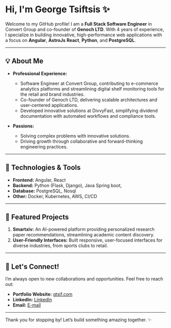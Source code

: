 # Hi, I'm George Tsiftsis ✨

Welcome to my GitHub profile! I am a **Full Stack Software Engineer**  in Convert Group and co-founder of **Genoch LTD**. With 4 years of experience, I specialize in building innovative, high-performance web applications with a focus on **Angular**, **AstroJs** **React**, **Python**, and **PostgreSQL**.

---

## 💡 About Me

- **Professional Experience:**
  - Software Engineer at Convert Group, contributing to e-commerce analytics platforms and streamlining digital shelf monitoring tools for the retail and brand industries.
  - Co-founder of Genoch LTD, delivering scalable architectures and user-centered applications.
  - Developed innovative solutions at DivvyFast, simplifying dividend documentation with automated workflows and compliance tools.


- **Passions:**
  - Solving complex problems with innovative solutions.
  - Driving growth through collaborative and forward-thinking engineering practices.

---

## 🚀 Technologies & Tools

- **Frontend:** Angular, React
- **Backend:** Python (Flask, Django), Java Spring boot,
- **Database:** PostgreSQL, Nosql
- **Other:** Docker, Kubernetes, AWS, CI/CD

---

## 🎨 Featured Projects

1. **Smartxiv:** An AI-powered platform providing personalized research paper recommendations, streamlining academic content discovery.
2. **User-Friendly Interfaces:** Built responsive, user-focused interfaces for diverse industries, from sports clubs to retail.

---

## 💬 Let's Connect!

I’m always open to new collaborations and opportunities. Feel free to reach out:

- **Portfolio Website:** [gtsif.com](https://gtsif.com)
- **LinkedIn:** [LinkedIn](https://www.linkedin.com/in/george-tsiftsis/)
- **Email:** [E-mail](gtsiff@gmail.com)

---

Thank you for stopping by! Let’s build something amazing together. ✨

